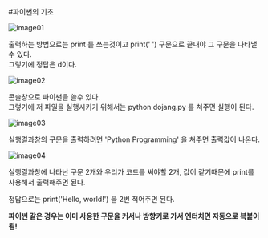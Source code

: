 #파이썬의 기초


![image01](https://user-images.githubusercontent.com/80689330/130600616-ccb8bd00-69d1-4577-afd7-9a395eb3567b.png)  

출력하는 방법으로는 print 를 쓰는것이고 print(' ') 구문으로 끝내야 그 구문을 나타낼수 있다.  
그렇기에 정답은 d이다. 

![image02](https://user-images.githubusercontent.com/80689330/130600812-538a6a06-4412-4551-846d-938a5c6f7527.png)

콘솔창으로 파이썬을 쓸수 있다.  
그렇기에 저 파일을 실행시키기 위해서는 python dojang.py 를 쳐주면 실행이 된다.  

![image03](https://user-images.githubusercontent.com/80689330/130601022-45eebb61-b1a0-469f-8450-ac191549863b.png)


실행결과창의 구문을 출력하려면 'Python Programming' 을 쳐주면 출력값이 나온다.

![image04](https://user-images.githubusercontent.com/80689330/130601109-04ca317a-35c1-4400-ace9-fc74b355b159.png)


실행결과창에 나타난 구문 2개와 우리가 코드를 써야할 2개,  값이 같기때문에 print를 사용해서 출력해주면 된다.


정답으로는 print('Hello, world!') 을 2번 적어주면 된다.




**파이썬 같은 경우는 이미 사용한 구문을 커서나 방향키로 가서 엔터치면 자동으로 복붙이 됨!**
